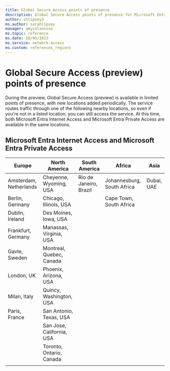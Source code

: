 ```yaml
---
title: Global Secure Access points of presence
description: Global Secure Access points of presence for Microsoft Entra Internet and Microsoft Entra Private Access.
author: shlipsey3
ms.author: sarahlipsey
manager: amycolannino
ms.topic: reference
ms.date: 10/05/2023
ms.service: network-access
ms.custom: references_regions
---
```

# Global Secure Access (preview) points of presence

During the preview, Global Secure Access (preview) is available in limited points of presence, with new locations added periodically. The service routes traffic through one of the following nearby locations, so even if you're not in a listed location, you can still access the service. At this time, both Microsoft Entra Internet Access and Microsoft Entra Private Access are available in the same locations.

## Microsoft Entra Internet Access and Microsoft Entra Private Access

| Europe | North America | South America | Africa | Asia |
|---|---|---|---|---|
| Amsterdam, Netherlands | Cheyenne, Wyoming, USA | Rio de Janeiro, Brazil | Johannesburg, South Africa | Dubai, UAE|
| Berlin, Germany | Chicago, Illinois, USA | | Cape Town, South Africa | |
| Dublin, Ireland | Des Moines, Iowa, USA |  | | |
| Frankfurt, Germany | Manassas, Virginia, USA | | | |
| Gavle, Sweden | Montreal, Quebec, Canada | | | |
| London, UK | Phoenix, Arizona, USA | | | |
| Milan, Italy | Quincy, Washington, USA  | | | |
| Paris, France | San Antonio, Texas, USA | | | |
| | San Jose, California, USA | | | |
| | Toronto, Ontario, Canada | | | |
| |  | | | |
